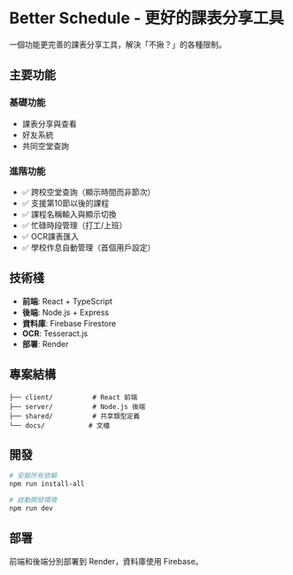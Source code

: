 # Better Schedule - 更好的課表分享工具

一個功能更完善的課表分享工具，解決「不揪？」的各種限制。

## 主要功能

### 基礎功能
- 課表分享與查看
- 好友系統
- 共同空堂查詢

### 進階功能
- ✅ 跨校空堂查詢（顯示時間而非節次）
- ✅ 支援第10節以後的課程
- ✅ 課程名稱輸入與顯示切換
- ✅ 忙碌時段管理（打工/上班）
- ✅ OCR課表匯入
- ✅ 學校作息自動管理（首個用戶設定）

## 技術棧

- **前端**: React + TypeScript
- **後端**: Node.js + Express
- **資料庫**: Firebase Firestore
- **OCR**: Tesseract.js
- **部署**: Render

## 專案結構

```
├── client/          # React 前端
├── server/          # Node.js 後端
├── shared/          # 共享類型定義
└── docs/           # 文檔
```

## 開發

```bash
# 安裝所有依賴
npm run install-all

# 啟動開發環境
npm run dev
```

## 部署

前端和後端分別部署到 Render，資料庫使用 Firebase。
